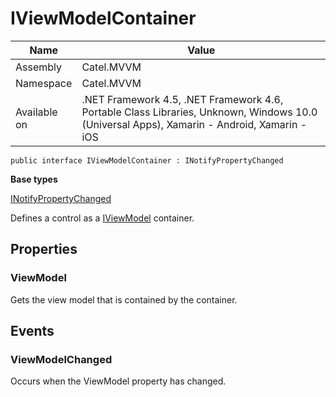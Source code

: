 

# IViewModelContainer

Name|Value
---|---
Assembly|Catel.MVVM
Namespace|Catel.MVVM
Available on|.NET Framework 4.5, .NET Framework 4.6, Portable Class Libraries, Unknown, Windows 10.0 (Universal Apps), Xamarin - Android, Xamarin - iOS

```
public interface IViewModelContainer : INotifyPropertyChanged
```

**Base types**

[INotifyPropertyChanged]()


Defines a control as a [IViewModel](#) container.



## Properties

### ViewModel

Gets the view model that is contained by the container.



## Events

### ViewModelChanged

Occurs when the ViewModel property has changed.



